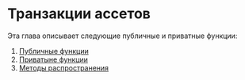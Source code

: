 # Транзакции ассетов

Эта глава описывает следующие публичные и приватные функции:

1. [Публичные функции](/en/waves-node/node-api/asset-transactions/public-functions)
2. [Приватыне функции](/en/waves-node/node-api/asset-transactions/private-functions)
3. [Методы распространения](/en/waves-node/node-api/asset-transactions/distribution-methods)
